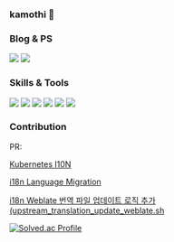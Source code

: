 ### kamothi 👋 
 
### Blog & PS
<p>
  <a href="https://blog.naver.com/kamothi" target="_blank"><img src="https://img.shields.io/badge/Blog-00C244?style=flat-square&logo=naver&logoColor=white"/></a>
  <a href="https://solved.ac/rhkddlf7911" target="_blank"><img src="https://img.shields.io/badge/Solved.ac-0A66C2?style=flat-square&logo=codeforces&logoColor=white"/></a>
</p>

### Skills & Tools
<p>
  <img src="https://img.shields.io/badge/spring-%236DB33F.svg?style=for-the-badge&logo=spring&logoColor=white"/>
  <img src="https://img.shields.io/badge/java-%23ED8B00.svg?style=for-the-badge&logo=openjdk&logoColor=white"/>
  <img src="https://img.shields.io/badge/c++-%2300599C.svg?style=for-the-badge&logo=c%2B%2B&logoColor=white"/>
  <img src="https://img.shields.io/badge/c-%2300599C.svg?style=for-the-badge&logo=c&logoColor=white"/>
  <img src="https://img.shields.io/badge/mysql-%2300f.svg?style=for-the-badge&logo=mysql&logoColor=white"/>
  <img src="https://img.shields.io/badge/MongoDB-%234ea94b.svg?style=for-the-badge&logo=mongodb&logoColor=white"/>
</p>

### Contribution
PR:

[Kubernetes I10N](https://github.com/kubernetes/website/pulls?q=is%3Apr+author%3Akamothi+)

[i18n Language Migration](https://review.opendev.org/c/openstack/i18n/+/961371)

[i18n Weblate 번역 파일 업데이트 로직 추가(upstream_translation_update_weblate.sh](https://review.opendev.org/c/openstack/openstack-zuul-jobs/+/921878)

<!-- #### ⭐ Projects -->

[![Solved.ac Profile](http://mazassumnida.wtf/api/v2/generate_badge?boj=rhkddlf7911)](https://solved.ac/rhkddlf7911/)
